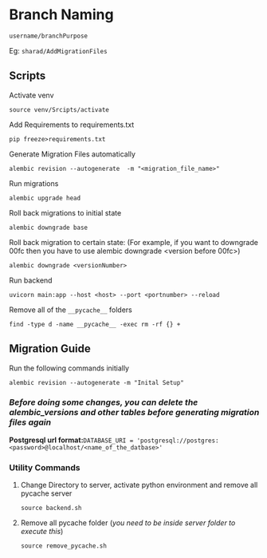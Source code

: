 # Branch Naming

`username/branchPurpose`

Eg:
`sharad/AddMigrationFiles`

## Scripts

Activate venv

```shell
source venv/Srcipts/activate
```

Add Requirements to requirements.txt

```shell
pip freeze>requirements.txt
```

Generate Migration Files automatically

```shell
alembic revision --autogenerate  -m "<migration_file_name>"
```

Run migrations

```shell
alembic upgrade head
```

Roll back migrations to initial state

```shell
alembic downgrade base
```

Roll back migration to certain state: (For example, if you want to downgrade 00fc then you have to use alembic downgrade <version before 00fc>)

```shell
alembic downgrade <versionNumber>
```

Run backend

```shell
uvicorn main:app --host <host> --port <portnumber> --reload
```

Remove all of the `__pycache__` folders

```shell
find -type d -name __pycache__ -exec rm -rf {} +
```

## Migration Guide

Run the following commands initially

```shell
alembic revision --autogenerate -m "Inital Setup"
```

### *Before doing some changes, you can delete the alembic_versions and other tables before generating migration files again*

**Postgresql url format:**`DATABASE_URI = 'postgresql://postgres:<password>@localhost/<name_of_the_datbase>'`

### Utility Commands

1. Change Directory to server, activate python environment and remove all pycache server

    ```shell
    source backend.sh
    ```

2. Remove all pycache folder (*you need to be inside server folder to execute this*)

    ```shell
    source remove_pycache.sh
    ```
